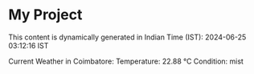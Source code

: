 # My Project

This content is dynamically generated in Indian Time (IST): 2024-06-25 03:12:16 IST


Current Weather in Coimbatore:
Temperature: 22.88 °C
Condition: mist
